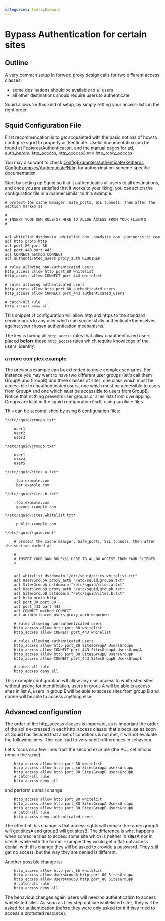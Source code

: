 ```yaml
---
categories: ConfigExample
---
```

# Bypass Authentication for certain sites

## Outline

A very common setup in forward proxy design calls for two different
access classes:
  - some destinations should be available to all users
  - all other destinations should require users to authenticate

Squid allows for this kind of setup, by simply setting your access-lists
in the right order.

## Squid Configuration File

First recommendation is to get acquainted with the basic notions of how
to configure squid to properly authenticate. Useful documentation can be
found at [Features/Authentication](/Features/Authentication),
and the manual pages for [acl](http://www.squid-cache.org/Doc/config/acl),
[auth_param](http://www.squid-cache.org/Doc/config/auth_param),
[http_access](http://www.squid-cache.org/Doc/config/http_access),
[http_access2](http://www.squid-cache.org/Doc/config/http_access2) and
[http_reply_access](http://www.squid-cache.org/Doc/config/http_reply_access).

You may also want to
check [ConfigExamples/Authenticate/Kerberos](/ConfigExamples/Authenticate/Kerberos),
[ConfigExamples/Authenticate/Ntlm](/ConfigExamples/Authenticate/Ntlm)
for authentication-scheme-specific documentation.

Start by setting up Squid so that it authenticates all users to all
destinations, and once you are satisfied that it works to your liking,
you can act on the configuration file in a manner similar to this
example:

    # protect the cache manager, Safe_ports, SSL tunnels, then after the section marked as
    
    #
    # INSERT YOUR OWN RULE(S) HERE TO ALLOW ACCESS FROM YOUR CLIENTS
    #
    
    
    acl whitelist dstdomain .whitelist.com .goodsite.com .partnerssite.com
    acl http proto http
    acl port_80 port 80
    acl port_443 port 443
    acl CONNECT method CONNECT
    acl authenticated_users proxy_auth REQUIRED
    
    # rules allowing non-authenticated users
    http_access allow http port_80 whitelist
    http_access allow CONNECT port_443 whitelist
    
    # rules allowing authenticated users
    http_access allow http port_80 authenticated_users
    http_access allow CONNECT port_443 authenticated_users
    
    # catch-all rule
    http_access deny all

This snippet of configuration will allow http and https to the standard
service ports to any user which can successfully authenticate themselves
against your chosen authentication mechanisms.

The key is having all `http_access` rules that allow unauthenticated
users placed **before** those `http_access` rules which require
knowledge of the users' identity.

### a more complex example

The previous example can be extended to more complex scenarios. For
instance you may want to have two different user groups (let's call them
GroupA and GroupB) and three classes of sites: one class which must be
accessible to unauthenticated users, one which must be accessible to
users from GroupA and one which must be accessible to users from GroupB.
Notice that nothing prevents user groups or sites lists from
overlapping. Groups are kept in the squid configuration itself, using
auxiliary files.

This can be accomplished by using 6 configuration files:
```
*/etc/squid/groupa.txt*

    user1
    user2
    user3

*/etc/squid/groupb.txt*

    user1
    user4
    user5

*/etc/squid/sites.a.txt*

    .foo.example.com
    .bar.example.com

*/etc/squid/sites.b.txt*

    .foo.example.com
    .gazonk.example.com

*/etc/squid/sites.whitelist.txt*

    .public.example.com

*/etc/squid/squid.conf*

    # protect the cache manager, Safe_ports, SSL tunnels, then after the section marked as
    
    #
    # INSERT YOUR OWN RULE(S) HERE TO ALLOW ACCESS FROM YOUR CLIENTS
    #
    
    
    acl whitelist dstdomain "/etc/squid/sites.whitelist.txt"
    acl UsersGroupA proxy_auth "/etc/squid/groupa.txt"
    acl SitesGroupA dstdomain "/etc/squid/sites.a.txt"
    acl UsersGroupB proxy_auth "/etc/squid/groupb.txt"
    acl SitesGroupB dstdomain "/etc/squid/sites.b.txt"
    acl http proto http
    acl port_80 port 80
    acl port_443 port 443
    acl CONNECT method CONNECT
    acl authenticated_users proxy_auth REQUIRED
    
    # rules allowing non-authenticated users
    http_access allow http port_80 whitelist
    http_access allow CONNECT port_443 whitelist
    
    # rules allowing authenticated users
    http_access allow http port_80 SitesGroupA UsersGroupA
    http_access allow CONNECT port_443 SitesGroupA UsersGroupA
    http_access allow http port_80 SitesGroupB UsersGroupB
    http_access allow CONNECT port_443 SitesGroupB UsersGroupB
    
    # catch-all rule
    http_access deny all
```

This example configuration will allow any user access to whitelisted
sites without asking for identification, users in group A will be able
to access sites in list A, users in group B will be able to access sites
from group B and noone will be able to access anything else.

## Advanced configuration

The order of the http_access clauses is important, as is important the
order of the acl's expressed in each http_access clause: that's because
as soon as Squid has decided that a set of conditions is not met, it
will not evaluate the following ones. This can lead to very subtle
differences in behaviour.

Let's focus on a few lines from the second example (the ACL definitions
remain the same)
```
    http_access allow http port_80 whitelist
    http_access allow http port_80 SitesGroupA UsersGroupA
    http_access allow http port_80 SitesGroupB UsersGroupB
    # catch-all rule
    http_access deny all
```

and perform a small change:
```
    http_access allow http port_80 whitelist
    http_access allow http port_80 SitesGroupA UsersGroupA
    http_access allow http port_80 SitesGroupB UsersGroupB
    # catch-all rule
    http_access deny authenticated_users
```

The effect of this change is that access rights will remain the same:
groupA will get sitesA and groupB will get sitesB. The difference is
what happens when someone tries to access some site which is neither in
sitesA nor in sitesB: while with the former example they would get a
flat-out access denial, with this change they will be asked to provide a
password. They still get no access, but the way they are denied is
different.

Another possible change is:
```
    http_access allow http port_80 whitelist
    http_access allow UsersGroupA http port_80 SitesGroupA
    http_access allow UsersGroupB http port_80 SitesGroupB
    # catch-all rule
    http_access deny all
```

The behaviour changes again: users will need no authentication to access
whitelisted sites. As soon as they step outside whitelisted sites, they
will be asked for authentication (before they were only asked for it if
they tried to access a protected resource).
